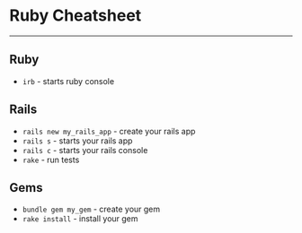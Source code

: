 # Ruby Cheatsheet
--------------------

## Ruby

* `irb` - starts ruby console

## Rails

* `rails new my_rails_app` - create your rails app
* `rails s` - starts your rails app
* `rails c` - starts your rails console
* `rake` - run tests

## Gems

* `bundle gem my_gem` - create your gem
* `rake install` - install your gem
